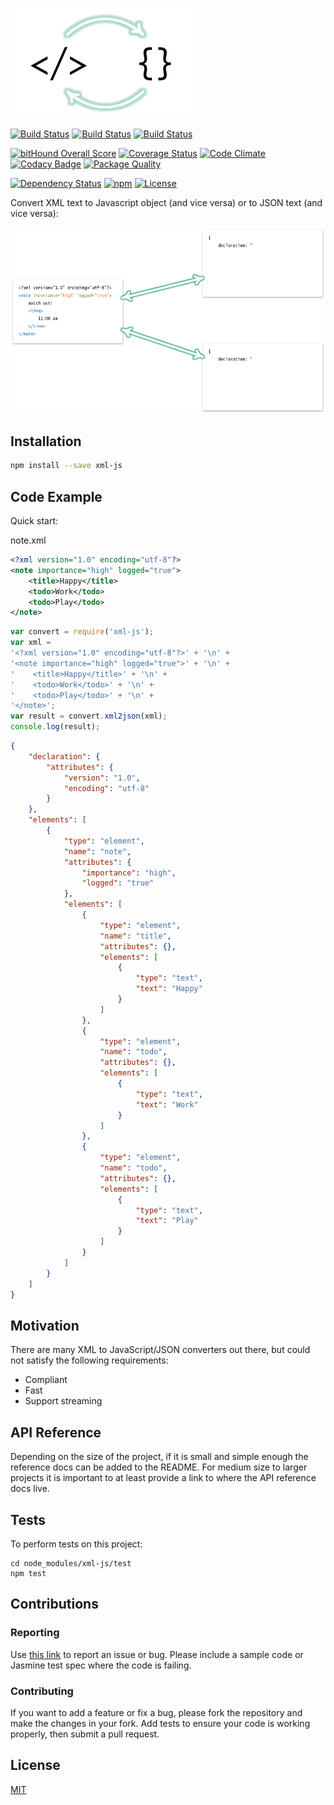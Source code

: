 ![Alt text](/logo.png?raw=true "Logo")

[![Build Status](https://ci.appveyor.com/api/projects/status/0ky9f115m0f0r0gf?svg=true)](https://ci.appveyor.com/project/nashwaan/xml-js)
[![Build Status](https://travis-ci.org/nashwaan/xml-js.svg?branch=master)](https://travis-ci.org/nashwaan/xml-js)
[![Build Status](https://img.shields.io/circleci/project/nashwaan/xml-js.svg)](https://circleci.com/gh/nashwaan/xml-js)

[![bitHound Overall Score](https://www.bithound.io/github/nashwaan/xml-js/badges/score.svg)](https://www.bithound.io/github/nashwaan/xml-js)
[![Coverage Status](https://coveralls.io/repos/github/nashwaan/xml-js/badge.svg?branch=master)](https://coveralls.io/github/nashwaan/xml-js?branch=master)
[![Code Climate](https://codeclimate.com/github/nashwaan/xml-js/badges/gpa.svg)](https://codeclimate.com/github/nashwaan/xml-js)
[![Codacy Badge](https://api.codacy.com/project/badge/Grade/f6ed5dd79a5b4041bfd2732963c4d09b)](https://www.codacy.com/app/ysf953/xml-js?utm_source=github.com&amp;utm_medium=referral&amp;utm_content=nashwaan/xml-js&amp;utm_campaign=Badge_Grade)
[![Package Quality](http://npm.packagequality.com/shield/xml-js.svg)](http://packagequality.com/#?package=xml-js)

[![Dependency Status](https://david-dm.org/nashwaan/xml-js.svg)](https://david-dm.org/nashwaan/xml-js)
[![npm](http://img.shields.io/npm/v/xml-js.svg)](https://www.npmjs.com/package/xml-js)
[![License](https://img.shields.io/npm/l/xml-js.svg)](LICENSE)

Convert XML text to Javascript object (and vice versa) or to JSON text (and vice versa):

![Alt text](/synopsis.png?raw=true "Synopsis Diagram")

## Installation

```bash
npm install --save xml-js
```

## Code Example

Quick start:

note.xml
```xml
<?xml version="1.0" encoding="utf-8"?>
<note importance="high" logged="true">
    <title>Happy</title>
    <todo>Work</todo>
    <todo>Play</todo>
</note>
```

```js
var convert = require('xml-js');
var xml = 
'<?xml version="1.0" encoding="utf-8"?>' + '\n' +
'<note importance="high" logged="true">' + '\n' +
'    <title>Happy</title>' + '\n' +
'    <todo>Work</todo>' + '\n' +
'    <todo>Play</todo>' + '\n' +
'</note>';
var result = convert.xml2json(xml);
console.log(result);
```

```json
{
    "declaration": {
        "attributes": {
            "version": "1.0",
            "encoding": "utf-8"
        }
    },
    "elements": [
        {
            "type": "element",
            "name": "note",
            "attributes": {
                "importance": "high",
                "logged": "true"
            },
            "elements": [
                {
                    "type": "element",
                    "name": "title",
                    "attributes": {},
                    "elements": [
                        {
                            "type": "text",
                            "text": "Happy"
                        }
                    ]
                },
                {
                    "type": "element",
                    "name": "todo",
                    "attributes": {},
                    "elements": [
                        {
                            "type": "text",
                            "text": "Work"
                        }
                    ]
                },
                {
                    "type": "element",
                    "name": "todo",
                    "attributes": {},
                    "elements": [
                        {
                            "type": "text",
                            "text": "Play"
                        }
                    ]
                }
            ]
        }
    ]
}
```

## Motivation

There are many XML to JavaScript/JSON converters out there, but could not satisfy the following requirements:

 * Compliant
 * Fast
 * Support streaming

## API Reference

Depending on the size of the project, if it is small and simple enough the reference docs can be added to the README. For medium size to larger projects it is important to at least provide a link to where the API reference docs live.

## Tests

To perform tests on this project:

```
cd node_modules/xml-js/test
npm test
```

## Contributions

### Reporting

Use [this link](https://github.com/nashwaan/xml-js/issues) to report an issue or bug. Please include a sample code or Jasmine test spec where the code is failing.

### Contributing

If you want to add a feature or fix a bug, please fork the repository and make the changes in your fork. Add tests to ensure your code is working properly, then submit a pull request.

## License

[MIT](https://github.com/nashwaan/xml-js/blob/master/LICENSE)